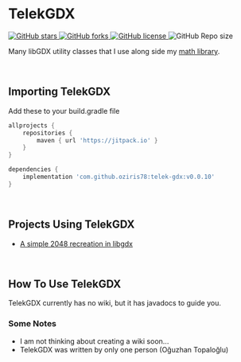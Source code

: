 

# TelekGDX

<p> <!-- BADGES -->
<!-- badge 1 -->
    <a href="https://github.com/oziris78/telek-gdx/stargazers">
        <img alt="GitHub stars" src="https://img.shields.io/github/stars/oziris78/telek-gdx">
    </a>
<!-- badge 2 -->
    <a href="https://github.com/oziris78/telek-gdx/network">
        <img alt="GitHub forks" src="https://img.shields.io/github/forks/oziris78/telek-gdx">
    </a>
<!-- badge 3 -->
    <a href="https://github.com/oziris78/telek-gdx/blob/master/LICENSE.txt">
        <img alt="GitHub license" src="https://img.shields.io/github/license/oziris78/telek-gdx?color=blue"/>
    </a>
<!-- badge 4 -->
    <img alt="GitHub Repo size" src="https://img.shields.io/github/repo-size/oziris78/telek-gdx"/>
<!-- badge end -->
</p>

Many libGDX utility classes that I use along side my <a href="https://github.com/oziris78/telek-math">math library<a/>.

<br>

## Importing TelekGDX
Add these to your build.gradle file

```GROOVY
allprojects {
    repositories {
        maven { url 'https://jitpack.io' }
    }
}

dependencies {
    implementation 'com.github.oziris78:telek-gdx:v0.0.10'
}
```

<br>


## Projects Using TelekGDX

- <a href="https://github.com/oziris78/the2048">A simple 2048 recreation in libgdx </a>


<br>

## How To Use TelekGDX

TelekGDX currently has no wiki, but it has javadocs to guide you.


### Some Notes
- I am not thinking about creating a wiki soon...
- TelekGDX was written by only one person (Oğuzhan Topaloğlu)
